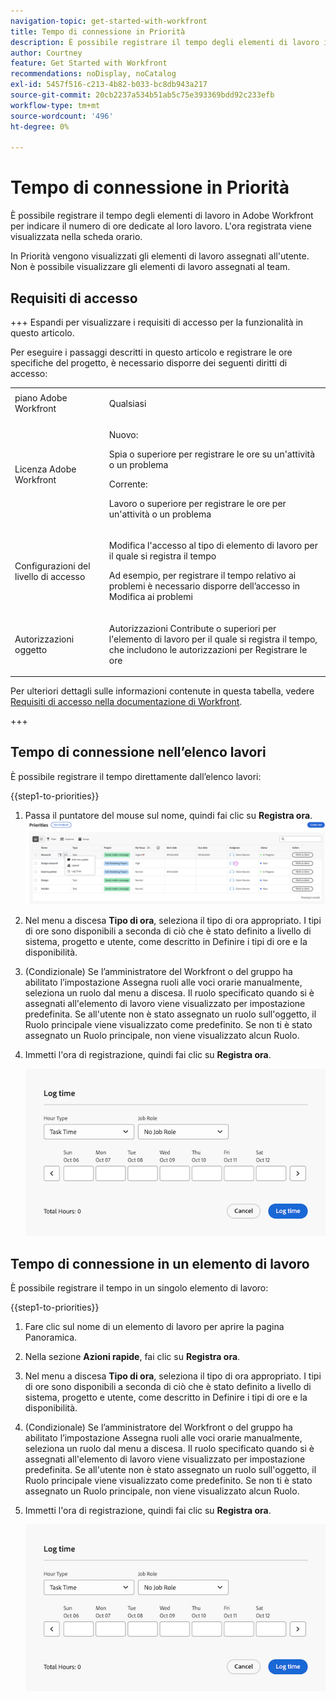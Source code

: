 ```yaml
---
navigation-topic: get-started-with-workfront
title: Tempo di connessione in Priorità
description: È possibile registrare il tempo degli elementi di lavoro in Adobe Workfront per indicare il numero di ore dedicate al loro lavoro. L'ora registrata viene visualizzata nella scheda orario.
author: Courtney
feature: Get Started with Workfront
recommendations: noDisplay, noCatalog
exl-id: 5457f516-c213-4b82-b033-bc8db943a217
source-git-commit: 20cb2237a534b51ab5c75e393369bdd92c233efb
workflow-type: tm+mt
source-wordcount: '496'
ht-degree: 0%

---
```


# Tempo di connessione in Priorità

È possibile registrare il tempo degli elementi di lavoro in Adobe Workfront per indicare il numero di ore dedicate al loro lavoro. L&#39;ora registrata viene visualizzata nella scheda orario.

In Priorità vengono visualizzati gli elementi di lavoro assegnati all&#39;utente. Non è possibile visualizzare gli elementi di lavoro assegnati al team.

## Requisiti di accesso

+++ Espandi per visualizzare i requisiti di accesso per la funzionalità in questo articolo.

Per eseguire i passaggi descritti in questo articolo e registrare le ore specifiche del progetto, è necessario disporre dei seguenti diritti di accesso:

<table style="table-layout:auto"> 
 <col> 
 <col> 
 <tbody> 
  <tr> 
   <td role="rowheader">piano Adobe Workfront</td> 
   <td> <p>Qualsiasi</p> </td> 
  </tr> 
  <tr> 
   <td role="rowheader">Licenza Adobe Workfront</td> 
   <td> <p>Nuovo: </p>
   <p>Spia o superiore per registrare le ore su un'attività o un problema</p>
   <p>Corrente: 
   <p>Lavoro o superiore per registrare le ore per un'attività o un problema</p> </td> 
  </tr> 
  <tr> 
   <td role="rowheader">Configurazioni del livello di accesso</td> 
   <td> <p>Modifica l'accesso al tipo di elemento di lavoro per il quale si registra il tempo </p> <p>Ad esempio, per registrare il tempo relativo ai problemi è necessario disporre dell’accesso in Modifica ai problemi</p> </td> 
  </tr> 
  <tr> 
   <td role="rowheader">Autorizzazioni oggetto</td> 
   <td> <p>Autorizzazioni Contribute o superiori per l'elemento di lavoro per il quale si registra il tempo, che includono le autorizzazioni per Registrare le ore</p> </td> 
  </tr> 
 </tbody> 
</table>

Per ulteriori dettagli sulle informazioni contenute in questa tabella, vedere [Requisiti di accesso nella documentazione di Workfront](/help/quicksilver/administration-and-setup/add-users/access-levels-and-object-permissions/access-level-requirements-in-documentation.md).

+++

## Tempo di connessione nell’elenco lavori

È possibile registrare il tempo direttamente dall’elenco lavori:

{{step1-to-priorities}}

1. Passa il puntatore del mouse sul nome, quindi fai clic su **Registra ora**.
   ![](assets/update-log-upload.png)
1. Nel menu a discesa **Tipo di ora**, seleziona il tipo di ora appropriato. I tipi di ore sono disponibili a seconda di ciò che è stato definito a livello di sistema, progetto e utente, come descritto in Definire i tipi di ore e la disponibilità.

1. (Condizionale) Se l’amministratore del Workfront o del gruppo ha abilitato l’impostazione Assegna ruoli alle voci orarie manualmente, seleziona un ruolo dal menu a discesa. Il ruolo specificato quando si è assegnati all&#39;elemento di lavoro viene visualizzato per impostazione predefinita. Se all&#39;utente non è stato assegnato un ruolo sull&#39;oggetto, il Ruolo principale viene visualizzato come predefinito. Se non ti è stato assegnato un Ruolo principale, non viene visualizzato alcun Ruolo.

1. Immetti l&#39;ora di registrazione, quindi fai clic su **Registra ora**.

   ![](assets/log-time-dialog.png)

## Tempo di connessione in un elemento di lavoro

È possibile registrare il tempo in un singolo elemento di lavoro:

{{step1-to-priorities}}

1. Fare clic sul nome di un elemento di lavoro per aprire la pagina Panoramica.
1. Nella sezione **Azioni rapide**, fai clic su **Registra ora**.
1. Nel menu a discesa **Tipo di ora**, seleziona il tipo di ora appropriato. I tipi di ore sono disponibili a seconda di ciò che è stato definito a livello di sistema, progetto e utente, come descritto in Definire i tipi di ore e la disponibilità.
1. (Condizionale) Se l’amministratore del Workfront o del gruppo ha abilitato l’impostazione Assegna ruoli alle voci orarie manualmente, seleziona un ruolo dal menu a discesa. Il ruolo specificato quando si è assegnati all&#39;elemento di lavoro viene visualizzato per impostazione predefinita. Se all&#39;utente non è stato assegnato un ruolo sull&#39;oggetto, il Ruolo principale viene visualizzato come predefinito. Se non ti è stato assegnato un Ruolo principale, non viene visualizzato alcun Ruolo.

1. Immetti l&#39;ora di registrazione, quindi fai clic su **Registra ora**.

   ![](assets/log-time-dialog.png)

